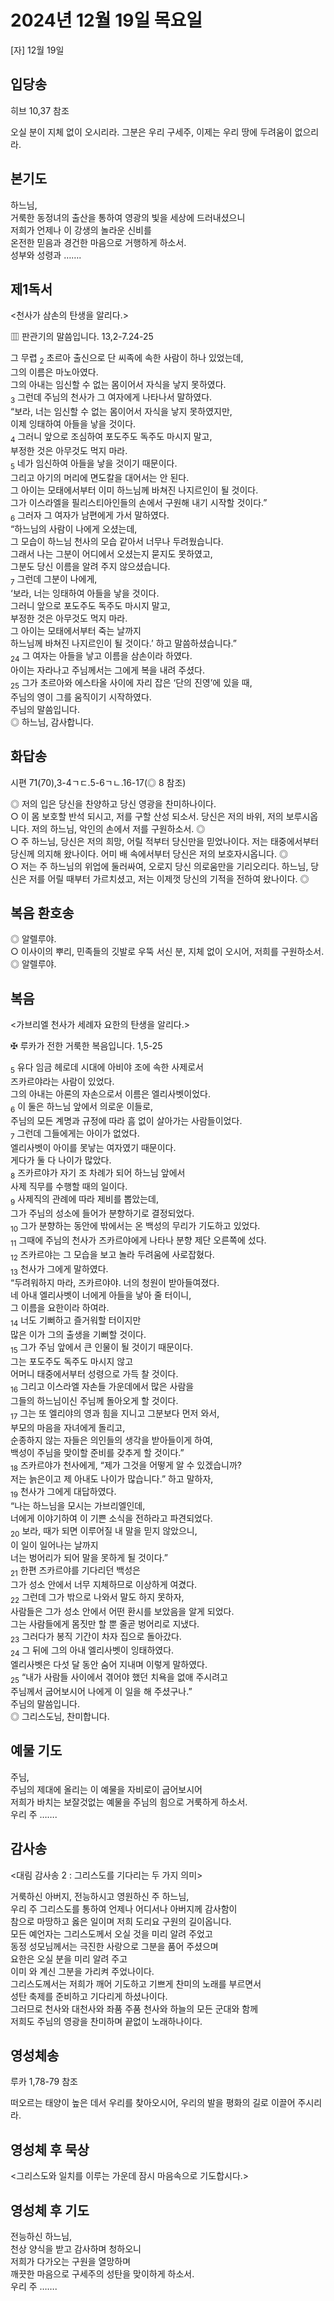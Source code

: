 # 2024년 12월 19일 목요일

[자] 12월 19일  


## 입당송

히브 10,37 참조

오실 분이 지체 없이 오시리라. 그분은 우리 구세주, 이제는 우리 땅에 두려움이 없으리라.  
  
## 본기도

하느님,  
거룩한 동정녀의 출산을 통하여 영광의 빛을 세상에 드러내셨으니  
저희가 언제나 이 강생의 놀라운 신비를  
온전한 믿음과 경건한 마음으로 거행하게 하소서.  
성부와 성령과 …….  
  
## 제1독서

<천사가 삼손의 탄생을 알리다.>

▥ 판관기의 말씀입니다. 13,2-7.24-25

그 무렵 <sub>2</sub> 초르아 출신으로 단 씨족에 속한 사람이 하나 있었는데,  
그의 이름은 마노아였다.  
그의 아내는 임신할 수 없는 몸이어서 자식을 낳지 못하였다.  
<sub>3</sub> 그런데 주님의 천사가 그 여자에게 나타나서 말하였다.  
“보라, 너는 임신할 수 없는 몸이어서 자식을 낳지 못하였지만,  
이제 잉태하여 아들을 낳을 것이다.  
<sub>4</sub> 그러니 앞으로 조심하여 포도주도 독주도 마시지 말고,  
부정한 것은 아무것도 먹지 마라.  
<sub>5</sub> 네가 임신하여 아들을 낳을 것이기 때문이다.  
그리고 아기의 머리에 면도칼을 대어서는 안 된다.  
그 아이는 모태에서부터 이미 하느님께 바쳐진 나지르인이 될 것이다.  
그가 이스라엘을 필리스티아인들의 손에서 구원해 내기 시작할 것이다.”  
<sub>6</sub> 그러자 그 여자가 남편에게 가서 말하였다.  
“하느님의 사람이 나에게 오셨는데,  
그 모습이 하느님 천사의 모습 같아서 너무나 두려웠습니다.  
그래서 나는 그분이 어디에서 오셨는지 묻지도 못하였고,  
그분도 당신 이름을 알려 주지 않으셨습니다.  
<sub>7</sub> 그런데 그분이 나에게,  
‘보라, 너는 잉태하여 아들을 낳을 것이다.  
그러니 앞으로 포도주도 독주도 마시지 말고,  
부정한 것은 아무것도 먹지 마라.  
그 아이는 모태에서부터 죽는 날까지  
하느님께 바쳐진 나지르인이 될 것이다.’ 하고 말씀하셨습니다.”  
<sub>24</sub> 그 여자는 아들을 낳고 이름을 삼손이라 하였다.  
아이는 자라나고 주님께서는 그에게 복을 내려 주셨다.  
<sub>25</sub> 그가 초르아와 에스타올 사이에 자리 잡은 ‘단의 진영’에 있을 때,  
주님의 영이 그를 움직이기 시작하였다.  
주님의 말씀입니다.  
◎ 하느님, 감사합니다.  
  
## 화답송

시편 71(70),3-4ㄱㄷ.5-6ㄱㄴ.16-17(◎ 8 참조)

◎ 저의 입은 당신을 찬양하고 당신 영광을 찬미하나이다.  
○ 이 몸 보호할 반석 되시고, 저를 구할 산성 되소서. 당신은 저의 바위, 저의 보루시옵니다. 저의 하느님, 악인의 손에서 저를 구원하소서. ◎  
○ 주 하느님, 당신은 저의 희망, 어릴 적부터 당신만을 믿었나이다. 저는 태중에서부터 당신께 의지해 왔나이다. 어미 배 속에서부터 당신은 저의 보호자시옵니다. ◎  
○ 저는 주 하느님의 위업에 둘러싸여, 오로지 당신 의로움만을 기리오리다. 하느님, 당신은 저를 어릴 때부터 가르치셨고, 저는 이제껏 당신의 기적을 전하여 왔나이다. ◎  
  
## 복음 환호송

◎ 알렐루야.  
○ 이사이의 뿌리, 민족들의 깃발로 우뚝 서신 분, 지체 없이 오시어, 저희를 구원하소서.  
◎ 알렐루야.  
  
## 복음

<가브리엘 천사가 세례자 요한의 탄생을 알리다.>

✠ 루카가 전한 거룩한 복음입니다. 1,5-25

<sub>5</sub> 유다 임금 헤로데 시대에 아비야 조에 속한 사제로서  
즈카르야라는 사람이 있었다.  
그의 아내는 아론의 자손으로서 이름은 엘리사벳이었다.  
<sub>6</sub> 이 둘은 하느님 앞에서 의로운 이들로,  
주님의 모든 계명과 규정에 따라 흠 없이 살아가는 사람들이었다.  
<sub>7</sub> 그런데 그들에게는 아이가 없었다.  
엘리사벳이 아이를 못낳는 여자였기 때문이다.  
게다가 둘 다 나이가 많았다.  
<sub>8</sub> 즈카르야가 자기 조 차례가 되어 하느님 앞에서  
사제 직무를 수행할 때의 일이다.  
<sub>9</sub> 사제직의 관례에 따라 제비를 뽑았는데,  
그가 주님의 성소에 들어가 분향하기로 결정되었다.  
<sub>10</sub> 그가 분향하는 동안에 밖에서는 온 백성의 무리가 기도하고 있었다.  
<sub>11</sub> 그때에 주님의 천사가 즈카르야에게 나타나 분향 제단 오른쪽에 섰다.  
<sub>12</sub> 즈카르야는 그 모습을 보고 놀라 두려움에 사로잡혔다.  
<sub>13</sub> 천사가 그에게 말하였다.  
“두려워하지 마라, 즈카르야야. 너의 청원이 받아들여졌다.  
네 아내 엘리사벳이 너에게 아들을 낳아 줄 터이니,  
그 이름을 요한이라 하여라.  
<sub>14</sub> 너도 기뻐하고 즐거워할 터이지만  
많은 이가 그의 출생을 기뻐할 것이다.  
<sub>15</sub> 그가 주님 앞에서 큰 인물이 될 것이기 때문이다.  
그는 포도주도 독주도 마시지 않고  
어머니 태중에서부터 성령으로 가득 찰 것이다.  
<sub>16</sub> 그리고 이스라엘 자손들 가운데에서 많은 사람을  
그들의 하느님이신 주님께 돌아오게 할 것이다.  
<sub>17</sub> 그는 또 엘리야의 영과 힘을 지니고 그분보다 먼저 와서,  
부모의 마음을 자녀에게 돌리고,  
순종하지 않는 자들은 의인들의 생각을 받아들이게 하여,  
백성이 주님을 맞이할 준비를 갖추게 할 것이다.”  
<sub>18</sub> 즈카르야가 천사에게, “제가 그것을 어떻게 알 수 있겠습니까?  
저는 늙은이고 제 아내도 나이가 많습니다.” 하고 말하자,  
<sub>19</sub> 천사가 그에게 대답하였다.  
“나는 하느님을 모시는 가브리엘인데,  
너에게 이야기하여 이 기쁜 소식을 전하라고 파견되었다.  
<sub>20</sub> 보라, 때가 되면 이루어질 내 말을 믿지 않았으니,  
이 일이 일어나는 날까지  
너는 벙어리가 되어 말을 못하게 될 것이다.”  
<sub>21</sub> 한편 즈카르야를 기다리던 백성은  
그가 성소 안에서 너무 지체하므로 이상하게 여겼다.  
<sub>22</sub> 그런데 그가 밖으로 나와서 말도 하지 못하자,  
사람들은 그가 성소 안에서 어떤 환시를 보았음을 알게 되었다.  
그는 사람들에게 몸짓만 할 뿐 줄곧 벙어리로 지냈다.  
<sub>23</sub> 그러다가 봉직 기간이 차자 집으로 돌아갔다.  
<sub>24</sub> 그 뒤에 그의 아내 엘리사벳이 잉태하였다.  
엘리사벳은 다섯 달 동안 숨어 지내며 이렇게 말하였다.  
<sub>25</sub> “내가 사람들 사이에서 겪어야 했던 치욕을 없애 주시려고  
주님께서 굽어보시어 나에게 이 일을 해 주셨구나.”  
주님의 말씀입니다.  
◎ 그리스도님, 찬미합니다.  
  
## 예물 기도

주님,  
주님의 제대에 올리는 이 예물을 자비로이 굽어보시어  
저희가 바치는 보잘것없는 예물을 주님의 힘으로 거룩하게 하소서.  
우리 주 …….  
  
## 감사송

<대림 감사송 2 : 그리스도를 기다리는 두 가지 의미>

거룩하신 아버지, 전능하시고 영원하신 주 하느님,  
우리 주 그리스도를 통하여 언제나 어디서나 아버지께 감사함이  
참으로 마땅하고 옳은 일이며 저희 도리요 구원의 길이옵니다.  
모든 예언자는 그리스도께서 오실 것을 미리 알려 주었고  
동정 성모님께서는 극진한 사랑으로 그분을 품어 주셨으며  
요한은 오실 분을 미리 알려 주고  
이미 와 계신 그분을 가리켜 주었나이다.  
그리스도께서는 저희가 깨어 기도하고 기쁘게 찬미의 노래를 부르면서  
성탄 축제를 준비하고 기다리게 하셨나이다.  
그러므로 천사와 대천사와 좌품 주품 천사와 하늘의 모든 군대와 함께  
저희도 주님의 영광을 찬미하며 끝없이 노래하나이다.  
  
## 영성체송

루카 1,78-79 참조

떠오르는 태양이 높은 데서 우리를 찾아오시어, 우리의 발을 평화의 길로 이끌어 주시리라.  
  
## 영성체 후 묵상

<그리스도와 일치를 이루는 가운데 잠시 마음속으로 기도합시다.>  
## 영성체 후 기도

전능하신 하느님,  
천상 양식을 받고 감사하며 청하오니  
저희가 다가오는 구원을 열망하며  
깨끗한 마음으로 구세주의 성탄을 맞이하게 하소서.  
우리 주 …….